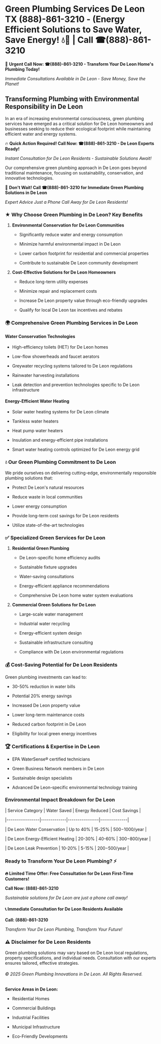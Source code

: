 # Green Plumbing Services De Leon TX (888)-861-3210 - (Energy Efficient Solutions to Save Water, Save Energy! 💧🌿 | Call ☎(888)-861-3210

🚨 **Urgent Call Now: ☎(888)-861-3210 - Transform Your De Leon Home's Plumbing Today!**
*Immediate Consultations Available in De Leon - Save Money, Save the Planet!*

## Transforming Plumbing with Environmental Responsibility in De Leon

In an era of increasing environmental consciousness, green plumbing services have emerged as a critical solution for De Leon homeowners and businesses seeking to reduce their ecological footprint while maintaining efficient water and energy systems. 

🔥 **Quick Action Required! Call Now: ☎(888)-861-3210 - De Leon Experts Ready!**
*Instant Consultation for De Leon Residents - Sustainable Solutions Await!*

Our comprehensive green plumbing approach in De Leon goes beyond traditional maintenance, focusing on sustainability, conservation, and innovative technologies.

🚨 **Don't Wait! Call ☎(888)-861-3210 for Immediate Green Plumbing Solutions in De Leon**
*Expert Advice Just a Phone Call Away for De Leon Residents!*

### ★ Why Choose Green Plumbing in De Leon? Key Benefits

1. **Environmental Conservation for De Leon Communities** 
   - Significantly reduce water and energy consumption
   - Minimize harmful environmental impact in De Leon
   - Lower carbon footprint for residential and commercial properties
   - Contribute to sustainable De Leon community development

2. **Cost-Effective Solutions for De Leon Homeowners** 
   - Reduce long-term utility expenses
   - Minimize repair and replacement costs
   - Increase De Leon property value through eco-friendly upgrades
   - Qualify for local De Leon tax incentives and rebates

### 🌍 Comprehensive Green Plumbing Services in De Leon

#### Water Conservation Technologies
- High-efficiency toilets (HET) for De Leon homes
- Low-flow showerheads and faucet aerators
- Greywater recycling systems tailored to De Leon regulations
- Rainwater harvesting installations
- Leak detection and prevention technologies specific to De Leon infrastructure

#### Energy-Efficient Water Heating
- Solar water heating systems for De Leon climate
- Tankless water heaters
- Heat pump water heaters
- Insulation and energy-efficient pipe installations
- Smart water heating controls optimized for De Leon energy grid

### 💧 Our Green Plumbing Commitment to De Leon

We pride ourselves on delivering cutting-edge, environmentally responsible plumbing solutions that:
- Protect De Leon's natural resources
- Reduce waste in local communities
- Lower energy consumption
- Provide long-term cost savings for De Leon residents
- Utilize state-of-the-art technologies

### ✅ Specialized Green Services for De Leon

1. **Residential Green Plumbing**
   - De Leon-specific home efficiency audits
   - Sustainable fixture upgrades
   - Water-saving consultations
   - Energy-efficient appliance recommendations
   - Comprehensive De Leon home water system evaluations

2. **Commercial Green Solutions for De Leon**
   - Large-scale water management
   - Industrial water recycling
   - Energy-efficient system design
   - Sustainable infrastructure consulting
   - Compliance with De Leon environmental regulations

### 💰 Cost-Saving Potential for De Leon Residents

Green plumbing investments can lead to:
- 30-50% reduction in water bills
- Potential 20% energy savings
- Increased De Leon property value
- Lower long-term maintenance costs
- Reduced carbon footprint in De Leon
- Eligibility for local green energy incentives

### 🏆 Certifications & Expertise in De Leon

- EPA WaterSense® certified technicians
- Green Business Network members in De Leon
- Sustainable design specialists
- Advanced De Leon-specific environmental technology training

### Environmental Impact Breakdown for De Leon

| Service Category | Water Saved | Energy Reduced | Cost Savings |
|-----------------|-------------|----------------|--------------|
| De Leon Water Conservation | Up to 40% | 15-25% | $500-$1000/year |
| De Leon Energy-Efficient Heating | 20-30% | 40-60% | $300-$800/year |
| De Leon Leak Prevention | 10-20% | 5-15% | $200-$500/year |

### Ready to Transform Your De Leon Plumbing? ⚡

**🔥 Limited Time Offer: Free Consultation for De Leon First-Time Customers!**

**Call Now: (888)-861-3210**
*Sustainable solutions for De Leon are just a phone call away!*

#### 📞 Immediate Consultation for De Leon Residents Available

**Call: (888)-861-3210**
*Transform Your De Leon Plumbing, Transform Your Future!*

### ⚠️ Disclaimer for De Leon Residents

Green plumbing solutions may vary based on De Leon local regulations, property specifications, and individual needs. Consultation with our experts ensures tailored, effective strategies.

###### © 2025 Green Plumbing Innovations in De Leon. All Rights Reserved.

**Service Areas in De Leon:** 
- Residential Homes
- Commercial Buildings
- Industrial Facilities
- Municipal Infrastructure
- Eco-Friendly Developments